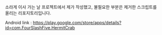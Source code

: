 소라게 이사 가는 날 프로젝트에서 제가 작성했고, 불필요한 부분은 제거한 스크립트를 올리는 리포지토리입니다.

Android link :
https://play.google.com/store/apps/details?id=com.FourSlashFive.HermitCrab
